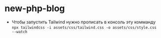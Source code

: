 # new-php-blog

- Чтобы запустить Tailwind нужно прописать в консоль эту комманду
  `npx tailwindcss -i assets/css/tailwind.css -o assets/css/style.css --watch`
